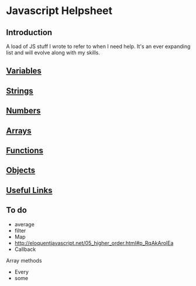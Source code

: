 # Javascript Helpsheet

## Introduction
A load of JS stuff I wrote to refer to when I need help. It's an ever expanding list and will evolve along with my skills.

## [Variables](variables.md)

## [Strings](strings.md)

## [Numbers](numbers.md)

## [Arrays](arrays.md)

## [Functions](functions.md)

## [Objects](objects.md)

## [Useful Links](links.md)

## To do

- average
- filter
- Map
- http://eloquentjavascript.net/05_higher_order.html#p_RqAkArolEa
- Callback

Array methods 
- Every
- some
